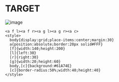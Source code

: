# TARGET

![image](https://github.com/user-attachments/assets/e341df33-fdd9-4844-b07b-dca171220beb)

```
<a f l><a f r><a g l><a g r><a c>
<style>
  body{display:grid;place-items:center;margin:30}
  a{position:absolute;border:20px solid#FFF}
  [f]{width:140;height:200}
  [l]{left:30}
  [r]{right:30}
  [g]{width:20;height:60}
  body,[c]{background:#61A74E}
  [c]{border-radius:50%;width:40;height:40}
</style>
```
